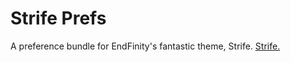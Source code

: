 Strife Prefs
============

A preference bundle for EndFinity's fantastic theme, Strife. <a href="http://modmyi.com/forums/iphone-5-new-skins-themes-launches/821346-strife-iphone-5-4s-4-ipod-touch-5-pre-release.html">Strife.</a>
